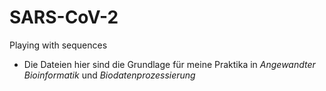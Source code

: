 # SARS-CoV-2
 Playing with sequences
 
- Die Dateien hier sind die Grundlage für meine Praktika in *Angewandter Bioinformatik* und *Biodatenprozessierung*

